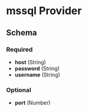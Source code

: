 # mssql Provider




## Schema

### Required

- **host** (String)
- **password** (String)
- **username** (String)

### Optional

- **port** (Number)
